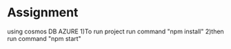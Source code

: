 # Assignment
 using cosmos DB AZURE
1)To run project run command "npm install"
2)then run command "npm start"
